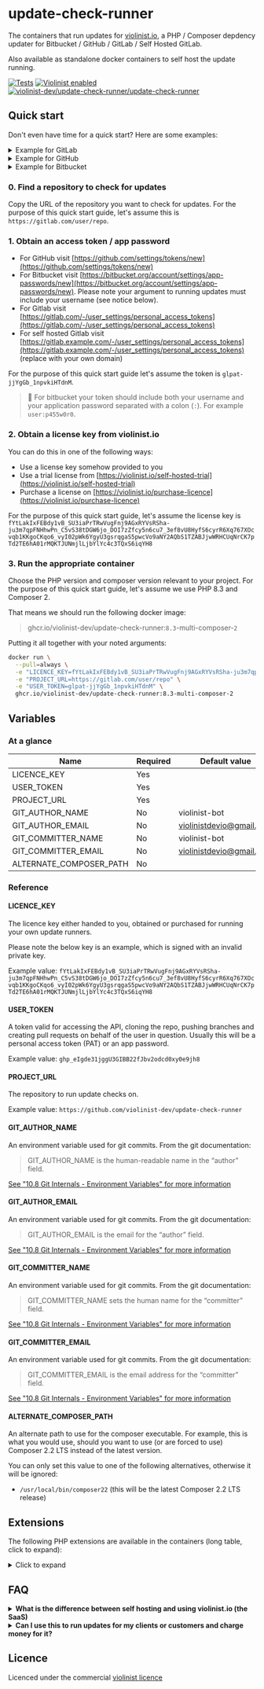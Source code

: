 # update-check-runner

The containers that run updates for [violinist.io](https://violinist.io), a PHP / Composer depdency updater for Bitbucket / GitHub / GitLab / Self Hosted GitLab.

Also available as standalone docker containers to self host the update running.

[![Tests](https://github.com/violinist-dev/update-check-runner/actions/workflows/test.yml/badge.svg)](https://github.com/violinist-dev/update-check-runner/actions/workflows/test.yml)
[![Violinist enabled](https://img.shields.io/badge/violinist-enabled-brightgreen.svg)](https://violinist.io)
[![violinist-dev/update-check-runner/update-check-runner](https://img.shields.io/badge/dynamic/yaml?url=https%3A%2F%2Fraw.githubusercontent.com%2Feiriksm%2Fghcr-pulls%2Fmaster%2Fviolinist-dev-update-check-runner.yml&query=$.human&label=docker%20pulls)](https://github.com/violinist-dev/update-check-runner/pkgs/container/update-check-runner)

## Quick start

Don't even have time for a quick start? Here are some examples:

<details>
  <summary>Example for GitLab</summary>
  
```bash
docker run \
  --pull=always \
  -e "LICENCE_KEY=my_key" \
  -e "PROJECT_URL=https://gitlab.com/user/repo" \
  -e "USER_TOKEN=glpat-jjYgGb_1npvkiHTdnM" \
  ghcr.io/violinist-dev/update-check-runner:8.3-multi-composer-2
```
</details>

<details>
  <summary>Example for GitHub</summary>
  
```bash
docker run \
  --pull=always \
  -e "LICENCE_KEY=my_key" \
  -e "PROJECT_URL=https://github.com/user/repo" \
  -e "USER_TOKEN=ghp_jYgGb_1npvkiHTdnM" \
  ghcr.io/violinist-dev/update-check-runner:8.3-multi-composer-2
```
</details>

<details>
  <summary>Example for Bitbucket</summary>
  
```bash
docker run \
  --pull=always \
  -e "LICENCE_KEY=my_key" \
  -e "PROJECT_URL=https://bitbucket.org/org/project/repo" \
  -e "USER_TOKEN=myusername:app_p455w0rd" \
  ghcr.io/violinist-dev/update-check-runner:8.3-multi-composer-2
```
</details>

### 0. Find a repository to check for updates

Copy the URL of the repository you want to check for updates. For the purpose of this quick start guide, let's assume this is `https://gitlab.com/user/repo`.

### 1. Obtain an access token / app password

- For GitHub visit [https://github.com/settings/tokens/new](https://github.com/settings/tokens/new)
- For Bitbucket visit [https://bitbucket.org/account/settings/app-passwords/new](https://bitbucket.org/account/settings/app-passwords/new). Please note your argument to running updates must include your username (see notice below).
- For Gitlab visit [https://gitlab.com/-/user_settings/personal_access_tokens](https://gitlab.com/-/user_settings/personal_access_tokens)
- For self hosted Gitlab visit [https://gitlab.example.com/-/user_settings/personal_access_tokens](https://gitlab.example.com/-/user_settings/personal_access_tokens) (replace with your own domain)

For the purpose of this quick start guide let's assume the token is `glpat-jjYgGb_1npvkiHTdnM`.

> 🚨️ For bitbucket your token should include both your username and your application password separated with a colon (`:`). For example `user:p455w0r0`.

### 2. Obtain a license key from violinist.io

You can do this in one of the following ways:

- Use a license key somehow provided to you
- Use a trial license from [https://violinist.io/self-hosted-trial](https://violinist.io/self-hosted-trial)
- Purchase a license on [https://violinist.io/purchase-licence](https://violinist.io/purchase-licence)

For the purpose of this quick start guide, let's assume the license key is `fYtLakIxFEBdy1vB_SU3iaPrTRwVugFnj9AGxRYVsRSha-ju3m7qpFNHhwPn_C5vS38tDGW6jo_DOI7zZfcy5n6cu7_3ef8vU8HyfS6cyrR6Xq767XOcvqb1KKgoCKqo6_vyI02pWk6YgyU3gsrqgaS5pwcVo9aNY2AQbS1TZABJjwWRHCUqNrCK7pTd2TE6hA01rMQKTJUNmjlLjbYlYc4c3TQxS6iqYH8`

### 3. Run the appropriate container 

Choose the PHP version and composer version relevant to your project. For the purpose of this quick start guide, let's assume we use PHP 8.3 and Composer 2.

That means we should run the following docker image:

> ghcr.io/violinist-dev/update-check-runner:`8.3`-multi-composer-`2`

Putting it all together with your noted arguments:

```bash
docker run \
  --pull=always \
  -e "LICENCE_KEY=fYtLakIxFEBdy1vB_SU3iaPrTRwVugFnj9AGxRYVsRSha-ju3m7qpFNHhwPn_C5vS38tDGW6jo_DOI7zZfcy5n6cu7_3ef8vU8HyfS6cyrR6Xq767XOcvqb1KKgoCKqo6_vyI02pWk6YgyU3gsrqgaS5pwcVo9aNY2AQbS1TZABJjwWRHCUqNrCK7pTd2TE6hA01rMQKTJUNmjlLjbYlYc4c3TQxS6iqYH8" \
  -e "PROJECT_URL=https://gitlab.com/user/repo" \
  -e "USER_TOKEN=glpat-jjYgGb_1npvkiHTdnM" \
  ghcr.io/violinist-dev/update-check-runner:8.3-multi-composer-2
```

## Variables

### At a glance

| Name | Required | Default value |
| -- | -- | -- |
| LICENCE_KEY | Yes | |
| USER_TOKEN | Yes| |
| PROJECT_URL | Yes | |
| GIT_AUTHOR_NAME | No | violinist-bot |
| GIT_AUTHOR_EMAIL | No | violinistdevio@gmail.com |
| GIT_COMMITTER_NAME | No | violinist-bot |
| GIT_COMMITTER_EMAIL | No | violinistdevio@gmail.com |
| ALTERNATE_COMPOSER_PATH | No | |


### Reference

#### LICENCE_KEY 

The licence key either handed to you, obtained or purchased for running your own update runners.

Please note the below key is an example, which is signed with an invalid private key.

Example value: `fYtLakIxFEBdy1vB_SU3iaPrTRwVugFnj9AGxRYVsRSha-ju3m7qpFNHhwPn_C5vS38tDGW6jo_DOI7zZfcy5n6cu7_3ef8vU8HyfS6cyrR6Xq767XOcvqb1KKgoCKqo6_vyI02pWk6YgyU3gsrqgaS5pwcVo9aNY2AQbS1TZABJjwWRHCUqNrCK7pTd2TE6hA01rMQKTJUNmjlLjbYlYc4c3TQxS6iqYH8`

#### USER_TOKEN

A token valid for accessing the API, cloning the repo, pushing branches and creating pull requests on behalf of the user in question. Usually this will be a personal access token (PAT) or an app password.

Example value: `ghp_eIgde31jggU3GIBB22fJbv2odcd0xy0e9jh8`

#### PROJECT_URL

The repository to run update checks on.

Example value: `https://github.com/violinist-dev/update-check-runner`

#### GIT_AUTHOR_NAME

An environment variable used for git commits. From the git documentation:

> GIT_AUTHOR_NAME is the human-readable name in the “author” field.

[See "10.8 Git Internals - Environment Variables" for more information](https://git-scm.com/book/en/v2/Git-Internals-Environment-Variables)

#### GIT_AUTHOR_EMAIL

An environment variable used for git commits. From the git documentation:

> GIT_AUTHOR_EMAIL is the email for the “author” field.

[See "10.8 Git Internals - Environment Variables" for more information](https://git-scm.com/book/en/v2/Git-Internals-Environment-Variables)

#### GIT_COMMITTER_NAME

An environment variable used for git commits. From the git documentation:

> GIT_COMMITTER_NAME sets the human name for the “committer” field.

[See "10.8 Git Internals - Environment Variables" for more information](https://git-scm.com/book/en/v2/Git-Internals-Environment-Variables)

#### GIT_COMMITTER_EMAIL

An environment variable used for git commits. From the git documentation:

> GIT_COMMITTER_EMAIL is the email address for the “committer” field.

[See "10.8 Git Internals - Environment Variables" for more information](https://git-scm.com/book/en/v2/Git-Internals-Environment-Variables)

#### ALTERNATE_COMPOSER_PATH

An alternate path to use for the composer executable. For example, this is what you would use, should you want to use (or are forced to use) Composer 2.2 LTS instead of the latest version.

You can only set this value to one of the following alternatives, otherwise it will be ignored:

- `/usr/local/bin/composer22` (this will be the latest Composer 2.2 LTS release)

## Extensions

The following PHP extensions are available in the containers (long table, click to expand):

<details>
  <summary>Click to expand</summary>

  | Name | 7.3 | 8.0 | 8.1 | 8.2 | 8.3 | 8.4 |
| --- | --- | --- | --- | --- | --- | --- |
| apcu | ✅ | ✅ | ✅ | ✅ | ✅ | ✅ |
| bcmath | ✅ | ✅ | ✅ | ✅ | ✅ | ✅ |
| bz2 | ✅ | ✅ | ✅ | ✅ | ✅ | ✅ |
| calendar | ✅ | ✅ | ✅ | ✅ | ✅ | ✅ |
| Core | ✅ | ✅ | ✅ | ✅ | ✅ | ✅ |
| ctype | ✅ | ✅ | ✅ | ✅ | ✅ | ✅ |
| curl | ✅ | ✅ | ✅ | ✅ | ✅ | ✅ |
| date | ✅ | ✅ | ✅ | ✅ | ✅ | ✅ |
| decimal | ✅ | ✅ | ✅ | ✅ | ✅ | ✅ |
| dom | ✅ | ✅ | ✅ | ✅ | ✅ | ✅ |
| exif | ✅ | ✅ | ✅ | ✅ | ✅ | ✅ |
| fileinfo | ✅ | ✅ | ✅ | ✅ | ✅ | ✅ |
| filter | ✅ | ✅ | ✅ | ✅ | ✅ | ✅ |
| ftp | ✅ | ✅ | ✅ | ✅ | ✅ | ✅ |
| gd | ✅ | ✅ | ✅ | ✅ | ✅ | ✅ |
| gmp | ✅ | ✅ | ✅ | ✅ | ✅ | ✅ |
| hash | ✅ | ✅ | ✅ | ✅ | ✅ | ✅ |
| iconv | ✅ | ✅ | ✅ | ✅ | ✅ | ✅ |
| imagick | ✅ | ✅ | ✅ | ✅ | ✅ | ❌ |
| imap | ✅ | ✅ | ✅ | ✅ | ✅ | ✅ |
| intl | ✅ | ✅ | ✅ | ✅ | ✅ | ✅ |
| json | ✅ | ✅ | ✅ | ✅ | ✅ | ✅ |
| ldap | ✅ | ✅ | ✅ | ✅ | ✅ | ✅ |
| libxml | ✅ | ✅ | ✅ | ✅ | ✅ | ✅ |
| mailparse | ✅ | ✅ | ✅ | ✅ | ✅ | ✅ |
| mbstring | ✅ | ✅ | ✅ | ✅ | ✅ | ✅ |
| memcached | ✅ | ✅ | ✅ | ✅ | ✅ | ✅ |
| mongodb | ✅ | ✅ | ✅ | ✅ | ✅ | ✅ |
| msgpack | ✅ | ✅ | ✅ | ✅ | ✅ | ✅ |
| mysqli | ✅ | ✅ | ✅ | ✅ | ✅ | ✅ |
| mysqlnd | ✅ | ✅ | ✅ | ✅ | ✅ | ✅ |
| OAuth | ✅ | ✅ | ✅ | ✅ | ✅ | ✅ |
| openssl | ✅ | ✅ | ✅ | ✅ | ✅ | ✅ |
| pcntl | ✅ | ✅ | ✅ | ✅ | ✅ | ✅ |
| pcre | ✅ | ✅ | ✅ | ✅ | ✅ | ✅ |
| PDO | ✅ | ✅ | ✅ | ✅ | ✅ | ✅ |
| pdo_mysql | ✅ | ✅ | ✅ | ✅ | ✅ | ✅ |
| pdo_pgsql | ✅ | ✅ | ✅ | ✅ | ✅ | ✅ |
| pdo_sqlite | ✅ | ✅ | ✅ | ✅ | ✅ | ✅ |
| pdo_sqlsrv | ✅ | ✅ | ✅ | ✅ | ✅ | ✅ |
| Phar | ✅ | ✅ | ✅ | ✅ | ✅ | ✅ |
| posix | ✅ | ✅ | ✅ | ✅ | ✅ | ✅ |
| random | ❌ | ❌ | ❌ | ✅ | ✅ | ✅ |
| rdkafka | ✅ | ✅ | ✅ | ✅ | ✅ | ✅ |
| readline | ✅ | ✅ | ✅ | ✅ | ✅ | ✅ |
| redis | ✅ | ✅ | ✅ | ✅ | ✅ | ❌ |
| Reflection | ✅ | ✅ | ✅ | ✅ | ✅ | ✅ |
| session | ✅ | ✅ | ✅ | ✅ | ✅ | ✅ |
| SimpleXML | ✅ | ✅ | ✅ | ✅ | ✅ | ✅ |
| soap | ✅ | ✅ | ✅ | ✅ | ✅ | ✅ |
| sockets | ✅ | ✅ | ✅ | ✅ | ✅ | ✅ |
| sodium | ✅ | ✅ | ✅ | ✅ | ✅ | ✅ |
| SPL | ✅ | ✅ | ✅ | ✅ | ✅ | ✅ |
| sqlite3 | ✅ | ✅ | ✅ | ✅ | ✅ | ✅ |
| sqlsrv | ✅ | ✅ | ✅ | ✅ | ✅ | ✅ |
| standard | ✅ | ✅ | ✅ | ✅ | ✅ | ✅ |
| tokenizer | ✅ | ✅ | ✅ | ✅ | ✅ | ✅ |
| uuid | ✅ | ✅ | ✅ | ✅ | ✅ | ✅ |
| xml | ✅ | ✅ | ✅ | ✅ | ✅ | ✅ |
| xmlreader | ✅ | ✅ | ✅ | ✅ | ✅ | ✅ |
| xmlrpc | ✅ | ✅ | ❌ | ❌ | ❌ | ❌ |
| xmlwriter | ✅ | ✅ | ✅ | ✅ | ✅ | ✅ |
| xsl | ✅ | ✅ | ✅ | ✅ | ✅ | ✅ |
| yaml | ✅ | ✅ | ✅ | ✅ | ✅ | ✅ |
| Zend OPcache | ✅ | ✅ | ✅ | ✅ | ✅ | ✅ |
| zip | ✅ | ✅ | ✅ | ✅ | ✅ | ✅ |
| zlib | ✅ | ✅ | ✅ | ✅ | ✅ | ✅ |


</details>

## FAQ

<details>
  <summary><strong>What is the difference between self hosting and using violinist.io (the SaaS)</strong></summary>

  In practice, all the automation, convenience, logging and persistance you would have to need.
  
  - No formatting, storing or analysis of logs. You would have to implement this yourself if needed.
  - No notifications (email or slack)
  - No automatic discovery of PHP version. When your project upgrade to a new version, you must also change the PHP version of the update container
  - No private keys per project or per organization
</details>

<details>
  <summary><strong>Can I use this to run updates for my clients or customers and charge money for it?</strong></summary>

  Yes. There are no restrictions on what you use the licence key for, and if you use it for commercial purposes or something else.

  You are not allowed to provide the same service as violinist.io (sell licences to this software, or provide a SaaS based on this software). But please go ahead and purchase a licence and charge your customers multiples of that to provide the service you purchased.

  Otherwise, we refer to the licence of this repo: [https://github.com/violinist-dev/update-check-runner/blob/main/LICENSE](https://github.com/violinist-dev/update-check-runner/blob/main/LICENSE)
</details>

## Licence

Licenced under the commercial [violinist licence](https://github.com/violinist-dev/update-check-runner/blob/main/LICENSE)
